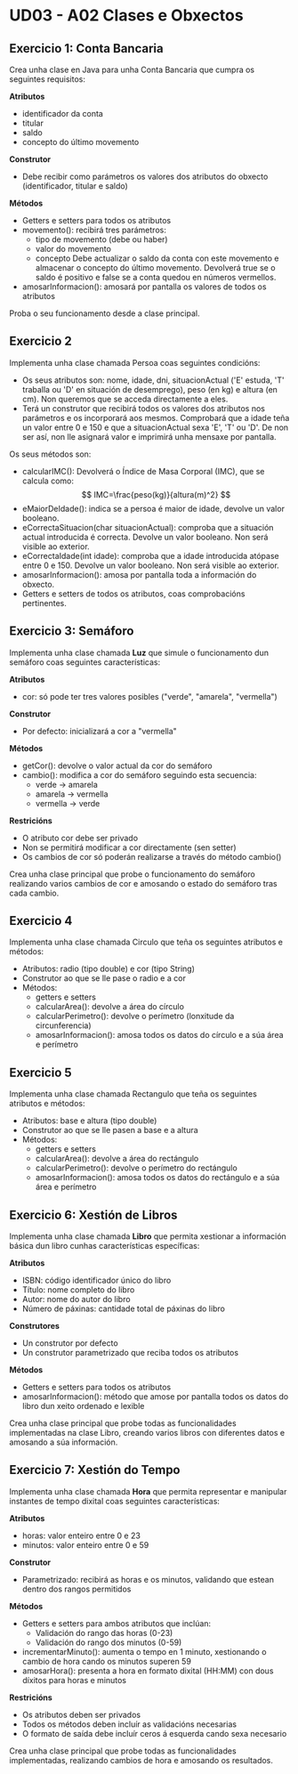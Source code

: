 # UD03 - A02 Clases e Obxectos

## Exercicio 1: Conta Bancaria

Crea unha clase en Java para unha Conta Bancaria que cumpra os seguintes requisitos:

**Atributos**

- identificador da conta
- titular 
- saldo
- concepto do último movemento

**Construtor**

- Debe recibir como parámetros os valores dos atributos do obxecto (identificador, titular e saldo)

**Métodos**

- Getters e setters para todos os atributos
- movemento(): recibirá tres parámetros:
  - tipo de movemento (debe ou haber)
  - valor do movemento
  - concepto
  Debe actualizar o saldo da conta con este movemento e almacenar o concepto do último movemento. Devolverá true se o saldo é positivo e false se a conta quedou en números vermellos.
- amosarInformacion(): amosará por pantalla os valores de todos os atributos

Proba o seu funcionamento desde a clase principal.

## Exercicio 2

Implementa unha clase chamada Persoa coas seguintes condicións:

- Os seus atributos son: nome, idade, dni, situacionActual ('E' estuda, 'T' traballa ou 'D' en situación de desemprego), peso (en kg) e altura (en cm). Non queremos que se acceda directamente a eles.
- Terá un construtor que recibirá todos os valores dos atributos nos parámetros e os incorporará aos mesmos. Comprobará que a idade teña un valor entre 0 e 150 e que a situacionActual sexa 'E', 'T' ou 'D'. De non ser así, non lle asignará valor e imprimirá unha mensaxe por pantalla.

Os seus métodos son:

- calcularIMC(): Devolverá o Índice de Masa Corporal (IMC), que se calcula como:
$$ IMC=\frac{peso(kg)}{altura(m)^2} $$
- eMaiorDeIdade(): indica se a persoa é maior de idade, devolve un valor booleano.
- eCorrectaSituacion(char situacionActual): comproba que a situación actual introducida é correcta. Devolve un valor booleano. Non será visible ao exterior.
- eCorrectaIdade(int idade): comproba que a idade introducida atópase entre 0 e 150. Devolve un valor booleano. Non será visible ao exterior.
- amosarInformacion(): amosa por pantalla toda a información do obxecto.
- Getters e setters de todos os atributos, coas comprobacións pertinentes.

## Exercicio 3: Semáforo

Implementa unha clase chamada **Luz** que simule o funcionamento dun semáforo coas seguintes características:

**Atributos**

- cor: só pode ter tres valores posibles ("verde", "amarela", "vermella")

**Construtor**

- Por defecto: inicializará a cor a "vermella"

**Métodos**

- getCor(): devolve o valor actual da cor do semáforo
- cambio(): modifica a cor do semáforo seguindo esta secuencia:
  - verde → amarela
  - amarela → vermella 
  - vermella → verde

**Restricións**

- O atributo cor debe ser privado
- Non se permitirá modificar a cor directamente (sen setter)
- Os cambios de cor só poderán realizarse a través do método cambio()

Crea unha clase principal que probe o funcionamento do semáforo realizando varios cambios de cor e amosando o estado do semáforo tras cada cambio.

## Exercicio 4

Implementa unha clase chamada Circulo que teña os seguintes atributos e métodos:

- Atributos: radio (tipo double) e cor (tipo String)
- Construtor ao que se lle pase o radio e a cor
- Métodos:
  - getters e setters
  - calcularArea(): devolve a área do círculo
  - calcularPerimetro(): devolve o perímetro (lonxitude da circunferencia)
  - amosarInformacion(): amosa todos os datos do círculo e a súa área e perímetro

## Exercicio 5

Implementa unha clase chamada Rectangulo que teña os seguintes atributos e métodos:

- Atributos: base e altura (tipo double)
- Construtor ao que se lle pasen a base e a altura
- Métodos:
  - getters e setters
  - calcularArea(): devolve a área do rectángulo
  - calcularPerimetro(): devolve o perímetro do rectángulo
  - amosarInformacion(): amosa todos os datos do rectángulo e a súa área e perímetro

## Exercicio 6: Xestión de Libros

Implementa unha clase chamada **Libro** que permita xestionar a información básica dun libro cunhas características específicas:

**Atributos**

- ISBN: código identificador único do libro
- Título: nome completo do libro
- Autor: nome do autor do libro
- Número de páxinas: cantidade total de páxinas do libro

**Construtores**

- Un construtor por defecto
- Un construtor parametrizado que reciba todos os atributos

**Métodos**

- Getters e setters para todos os atributos
- amosarInformacion(): método que amose por pantalla todos os datos do libro dun xeito ordenado e lexible

Crea unha clase principal que probe todas as funcionalidades implementadas na clase Libro, creando varios libros con diferentes datos e amosando a súa información.

## Exercicio 7: Xestión do Tempo

Implementa unha clase chamada **Hora** que permita representar e manipular instantes de tempo dixital coas seguintes características:

**Atributos**

- horas: valor enteiro entre 0 e 23
- minutos: valor enteiro entre 0 e 59

**Construtor**

- Parametrizado: recibirá as horas e os minutos, validando que estean dentro dos rangos permitidos

**Métodos**

- Getters e setters para ambos atributos que inclúan:
  - Validación do rango das horas (0-23)
  - Validación do rango dos minutos (0-59)
- incrementarMinuto(): aumenta o tempo en 1 minuto, xestionando o cambio de hora cando os minutos superen 59
- amosarHora(): presenta a hora en formato dixital (HH:MM) con dous díxitos para horas e minutos

**Restricións**

- Os atributos deben ser privados
- Todos os métodos deben incluír as validacións necesarias
- O formato de saída debe incluír ceros á esquerda cando sexa necesario

Crea unha clase principal que probe todas as funcionalidades implementadas, realizando cambios de hora e amosando os resultados.
